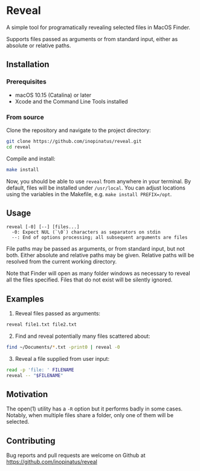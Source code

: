 # Reveal

A simple tool for programatically revealing selected files in MacOS Finder.

Supports files passed as arguments or from standard input, either as absolute or relative paths.

## Installation

### Prerequisites

- macOS 10.15 (Catalina) or later
- Xcode and the Command Line Tools installed

### From source

Clone the repository and navigate to the project directory:

```sh
git clone https://github.com/inopinatus/reveal.git
cd reveal
```

Compile and install:

```sh
make install
```

Now, you should be able to use `reveal` from anywhere in your terminal. By default, files will be installed under `/usr/local`. You can adjust locations using the variables in the Makefile, e.g. `make install PREFIX=/opt`.

## Usage

```
reveal [-0] [--] [files...]
  -0: Expect NUL (`\0`) characters as separators on stdin
  --: End of options processing; all subsequent arguments are files
```

File paths may be passed as arguments, or from standard input, but not both.  Either absolute and relative paths may be given.  Relative paths will be resolved from the current working directory.

Note that Finder will open as many folder windows as necessary to reveal all the files specified.  Files that do not exist will be silently ignored.

## Examples

1. Reveal files passed as arguments:

```sh
reveal file1.txt file2.txt
```

2. Find and reveal potentially many files scattered about:

```sh
find ~/Documents/*.txt -print0 | reveal -0
```

3. Reveal a file supplied from user input:

```sh
read -p 'file: ' FILENAME
reveal -- "$FILENAME"
```

## Motivation

The open(1) utility has a `-R` option but it performs badly in some cases. Notably, when multiple files share a folder, only one of them will be selected.

## Contributing

Bug reports and pull requests are welcome on Github at https://github.com/inopinatus/reveal

